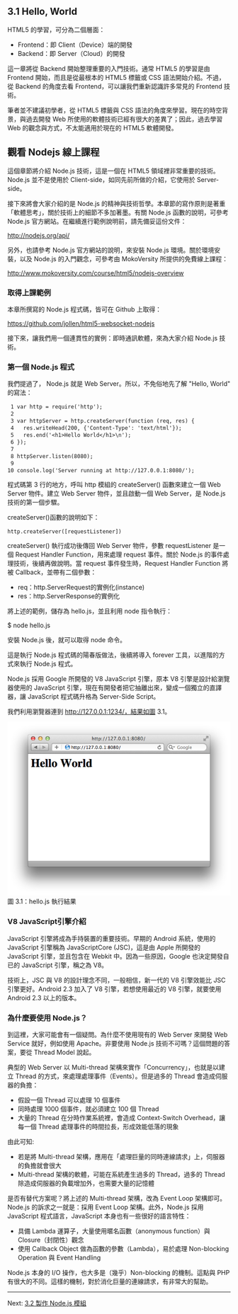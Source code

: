 ## 3.1 Hello, World

HTML5 的學習，可分為二個層面：

- Frontend：即 Client（Device）端的開發
- Backend：即 Server（Cloud）的開發

這一章將從 Backend 開始整理重要的入門技術。通常 HTML5 的學習是由 Frontend 開始，而且是從最根本的 HTML5 標籤或 CSS 語法開始介紹。不過，從 Backend 的角度去看 Frontend，可以讓我們重新認識許多常見的 Frontend 技術。

筆者並不建議初學者，從 HTML5 標籤與 CSS 語法的角度來學習。現在的時空背景，與過去開發 Web 所使用的軟體技術已經有很大的差異了；因此，過去學習 Web 的觀念與方式，不太能適用於現在的 HTML5 軟體開發。

## 觀看 Nodejs 線上課程

這個章節將介紹 Node.js 技術，這是一個在 HTML5 領域裡非常重要的技術。 Node.js 並不是使用於 Client-side，如同先前所做的介紹，它使用於 Server-side。

接下來將會大家介紹的是 Node.js 的精神與技術哲學。本章節的寫作原則是著重「軟體思考」，關於技術上的細節不多加著墨。有關 Node.js  函數的說明，可參考 Node.js 官方網站。在繼續進行範例說明前，請先備妥這份文件：

http://nodejs.org/api/

另外，也請參考 Node.js 官方網站的說明，來安裝 Node.js 環境。關於環境安裝，以及 Node.js 的入門觀念，可參考由 MokoVersity 所提供的免費線上課程：

http://www.mokoversity.com/course/html5/nodejs-overview

### 取得上課範例

本章所撰寫的 Node.js 程式碼，皆可在 Github 上取得：

https://github.com/jollen/html5-websocket-nodejs

接下來，讓我們用一個連貫性的實例：即時通訊軟體，來為大家介紹 Node.js 技術。

### 第一個 Node.js 程式

我們提過了， Node.js 就是 Web Server。所以，不免俗地先了解 "Hello, World" 的寫法：

~~~~~~~~
 1 var http = require('http');
 2 
 3 var httpServer = http.createServer(function (req, res) {
 4   res.writeHead(200, {'Content-Type': 'text/html'});
 5   res.end('<h1>Hello World</h1>\n');
 6 });
 7 
 8 httpServer.listen(8080);
 9 
10 console.log('Server running at http://127.0.0.1:8080/');
~~~~~~~~

程式碼第 3 行的地方，呼叫 http 模組的 createServer() 函數來建立一個 Web Server 物件。建立 Web Server 物件，並且啟動一個 Web Server，是  Node.js  技術的第一個步驟。

createServer()函數的說明如下：

~~~~~~~~
http.createServer([requestListener])
~~~~~~~~

createServer() 執行成功後傳回 Web Server 物件，參數 requestListener 是一個 Request Handler Function，用來處理 request 事件。關於 Node.js 的事件處理技術，後續再做說明。當 request 事件發生時，Request Handler Function 將被 Callback，並帶有二個參數：

- req：http.ServerRequest的實例化(instance)
- res：http.ServerResponse的實例化

將上述的範例，儲存為 hello.js，並且利用 node 指令執行：

$ node hello.js 

安裝 Node.js 後，就可以取得 node 命令。

這是執行 Node.js 程式碼的陽春版做法，後續將導入 forever 工具，以進階的方式來執行 Node.js 程式。

 Node.js 採用 Google 所開發的 V8 JavaScript 引擎，原本 V8 引擎是設計給瀏覽器使用的 JavaScript 引擎，現在有開發者把它抽離出來，變成一個獨立的直譯器，讓 JavaScript 程式碼升格為 Server-Side Script。

我們利用瀏覽器連到 http://127.0.0.1:1234/，結果如圖 3.1。

![圖 3.1：hello.js 執行結果](../images/figure-3_1.png)
圖 3.1：hello.js 執行結果

### V8 JavaScript引擎介紹

JavaScript 引擎將成為手持裝置的重要技術。早期的 Android 系統，使用的 JavaScript 引擎稱為 JavaScriptCore (JSC)，這是由 Apple 所開發的 JavaScript 引擎，並且包含在 Webkit 中。因為一些原因，Google 也決定開發自已的 JavaScript 引擎，稱之為 V8。

技術上，JSC 與 V8 的設計理念不同，一般相信，新一代的 V8 引擎效能比 JSC 引擎更好。Android 2.3 加入了 V8 引擎，若想使用最近的 V8 引擎，就要使用 Android 2.3 以上的版本。

### 為什麼要使用 Node.js？

到這裡，大家可能會有一個疑問。為什麼不使用現有的 Web Server 來開發 Web Service 就好，例如使用 Apache。非要使用 Node.js 技術不可嗎？這個問題的答案，要從 Thread Model 說起。

典型的 Web Server 以 Multi-thread 架構來實作「Concurrency」，也就是以建立 Thread 的方式，來處理處理事件（Events）。但是過多的 Thread 會造成伺服器的負擔：

- 假設一個 Thread 可以處理 10 個事件
- 同時處理 1000 個事件，就必須建立 100 個 Thread
- 大量的 Thread 在分時作業系統裡，會造成 Context-Switch Overhead，讓每一個 Thread 處理事件的時間拉長，形成效能低落的現象

由此可知:

- 若是將 Multi-thread 架構，應用在「處理巨量的同時連線請求」上，伺服器的負擔就會很大
- Multi-thread 架構的軟體，可能在系統產生過多的 Thread，過多的 Thread 除造成伺服器的負載增加外，也需要大量的記憶體

是否有替代方案呢？將上述的 Multi-thread 架構，改為 Event Loop 架構即可。Node.js 的訴求之一就是：採用 Event Loop 架構。此外，Node.js 採用 JavaScript 程式語言，JavaScript 本身也有一些很好的語言特性：

- 具備 Lambda 運算子，大量使用暱名函數（anonymous function）與 Closure（封閉性）觀念
- 使用 Callback Object 做為函數的參數（Lambda），易於處理 Non-blocking Operation 與 Event Handling

Node.js 本身的 I/O 操作，也大多是（幾乎）Non-blocking 的機制。這點與 PHP 有很大的不同。這樣的機制，對於消化巨量的連線請求，有非常大的幫助。

---

Next: [3.2 製作 Node.js 模組](2-module.md)
